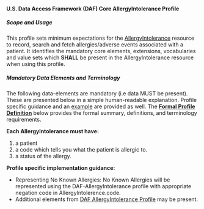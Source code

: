 #### U.S. Data Access Framework (DAF) Core AllergyIntolerance Profile


##### Scope and Usage

This profile sets minimum expectations for the [AllergyIntolerance] resource to record, search and fetch allergies/adverse events associated with a patient.  It identifies the mandatory core elements, extensions, vocabularies and value sets which **SHALL** be present in the AllergyIntolerance resource when using this profile.



##### Mandatory Data Elements and Terminology


The following data-elements are mandatory (i.e data MUST be present). These are presented below in a simple human-readable explanation.  Profile specific guidance and an [example](#example) are provided as well.  The [**Formal Profile Definition**](#summary) below provides the  formal summary, definitions, and  terminology requirements.  

**Each AllergyIntolerance must have:**

1.  a patient
2.  a code which tells you what the patient is allergic to. 
3.  a status of the allergy. 

**Profile specific implementation guidance:**

* Representing No Known Allergies: No Known Allergies will be represented using the DAF-AllergyIntolerance profile with appropriate negation code in AllergyIntolerence.code.
* Additional elements from [DAF AllergyIntolerance Profile](daf-allergyintolerance.html) may be present.


[AllergyIntolerance]: http://hl7-fhir.github.io/allergyintolerance.html

